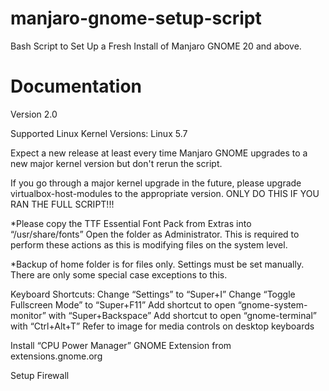 # manjaro-gnome-setup-script
Bash Script to Set Up a Fresh Install of Manjaro GNOME 20 and above.


# Documentation

Version 2.0

Supported Linux Kernel Versions: Linux 5.7

Expect a new release at least every time Manjaro GNOME upgrades to a new major kernel version but don't rerun the script.

If you go through a major kernel upgrade in the future, please upgrade virtualbox-host-modules to the appropriate version. ONLY DO THIS IF YOU RAN THE FULL SCRIPT!!!

*Please copy the TTF Essential Font Pack from Extras into “/usr/share/fonts” Open the folder as Administrator. This is required to perform these actions as this is modifying files on the system level.

*Backup of home folder is for files only. Settings must be set manually. There are only some special case exceptions to this.

Keyboard Shortcuts:
Change “Settings” to “Super+I”
Change “Toggle Fullscreen Mode” to “Super+F11”
Add shortcut to open “gnome-system-monitor” with “Super+Backspace”
Add shortcut to open “gnome-terminal” with “Ctrl+Alt+T”
Refer to image for media controls on desktop keyboards

Install “CPU Power Manager” GNOME Extension from extensions.gnome.org

Setup Firewall
